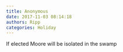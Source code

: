```yaml
---
title: Anonymous
date: 2017-11-03 08:14:18
authors: Ripp
categories: Holiday
---
```


 If elected Moore will be isolated in the swamp